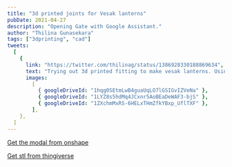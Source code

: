```yaml
---
title: "3d printed joints for Vesak lanterns"
pubDate: 2021-04-27
description: "Opening Gate with Google Assistant."
author: "Thilina Gunasekara"
tags: ["3dprinting", "cad"]
tweets:
  [
    {
      link: "https://twitter.com/thilinag/status/1386928330188869634",
      text: "Trying out 3d printed fitting to make vesak lanterns. Using bamboo flower stakes from Bunnings as the sticks",
      images:
        [
          { googleDriveId: "1hqg0SEtmLwB4guaUqLO7lGSIGvIZVeNa" },
          { googleDriveId: "1LYZ8s5hdMq4JCxnr5AoBEaDeWAF3-bjS" },
          { googleDriveId: "1ZXchmMxRS-6HELxTHmZfkYBxp_UflTXF" },
        ],
    },
  ]
---
```


[Get the modal from onshape](https://cad.onshape.com/documents/e71314a5e23d9ffd9a0e6810/w/278484667430c3fa7fd0d500/e/91ace6defc242ad01ec9f4b1?renderMode=0&uiState=644c81659929db0e600a7037)

[Get stl from thingiverse](https://www.thingiverse.com/thing:5996933)
